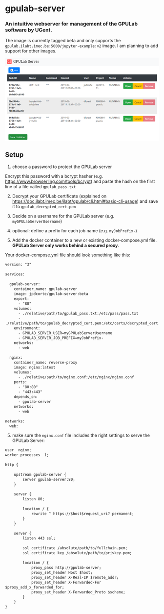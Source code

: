 # gpulab-server
### An intuitive webserver for management of the GPULab software by UGent.

The image is currently tagged beta and only supports the ```gpulab.ilabt.imec.be:5000/jupyter-example:v2``` image. I am planning to add support for other images.

![home ui of gpulab-server](https://raw.githubusercontent.com/jensjorisdecorte/gpulab-server/master/images/home.png)

## Setup
1. choose a password to protect the GPULab server

Encrypt this password with a bcrypt hasher (e.g. https://www.browserling.com/tools/bcrypt) and paste the hash on the first line of a file called ```gpulab_pass.txt```

2. Decrypt your GPULab certificate (explained on https://doc.ilabt.imec.be/ilabt/gpulab/cli.html#basic-cli-usage) and save it to ```gpulab_decrypted_cert.pem```

3. Decide on a username for the GPULab server (e.g. ```myGPULabServerUsername```)

3. optional:  define a prefix for each job name (e.g. ```myJobPrefix-```)

4. Add the docker container to a new or existing docker-compose.yml file. **GPULab Server only works behind a secured proxy**.

Your docker-compose.yml file should look something like this:


```
version: "3"

services:

  gpulab-server:
    container_name: gpulab-server
    image: jpdcorte/gpulab-server:beta
    export:
      - "80"
    volumes:
      - ./relative/path/to/gpulab_pass.txt:/etc/pass/pass.txt
      - ./relative/path/to/gpulab_decrypted_cert.pem:/etc/certs/decrypted_cert.pem
    environment:
      - GPULAB_SERVER_USER=myGPULabServerUsername
      - GPULAB_SERVER_JOB_PREFIX=myJobPrefix-
    networks:
      - web
  
  nginx:
    container_name: reverse-proxy
    image: nginx:latest
    volumes:
      - ./relative/path/to/nginx.conf:/etc/nginx/nginx.conf
    ports:
      - "80:80"
      - "443:443"
    depends_on:
      - gpulab-server
    networks:
      - web

networks:
  web:
```

5. make sure the ```nginx.conf``` file includes the right settings to serve the GPULab Server:

```
user  nginx;
worker_processes  1;

http {

    upstream gpulab-server {
        server gpulab-server:80;
    }

    server {
        listen 80;

        location / {
            rewrite ^ https://$host$request_uri? permanent;
        }
    }

    server {
        listen 443 ssl;

        ssl_certificate /absolute/path/to/fullchain.pem;
        ssl_certificate_key /absolute/path/to/privkey.pem;

        location / {
            proxy_pass http://gpulab-server;
            proxy_set_header Host $host;
            proxy_set_header X-Real-IP $remote_addr;
            proxy_set_header X-Forwarded-For $proxy_add_x_forwarded_for;
            proxy_set_header X-Forwarded_Proto $scheme;
        }
    }
}

```


